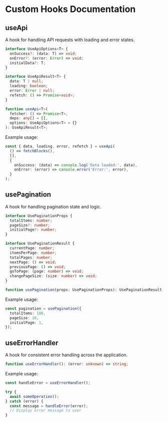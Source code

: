 # Custom Hooks Documentation

## useApi
A hook for handling API requests with loading and error states.

```typescript
interface UseApiOptions<T> {
  onSuccess?: (data: T) => void;
  onError?: (error: Error) => void;
  initialData?: T;
}

interface UseApiResult<T> {
  data: T | null;
  loading: boolean;
  error: Error | null;
  refetch: () => Promise<void>;
}

function useApi<T>(
  fetcher: () => Promise<T>,
  deps: any[] = [],
  options: UseApiOptions<T> = {}
): UseApiResult<T>;
```

Example usage:
```typescript
const { data, loading, error, refetch } = useApi(
  () => fetchBlocks(),
  [],
  {
    onSuccess: (data) => console.log('Data loaded:', data),
    onError: (error) => console.error('Error:', error),
  }
);
```

## usePagination
A hook for handling pagination state and logic.

```typescript
interface UsePaginationProps {
  totalItems: number;
  pageSize?: number;
  initialPage?: number;
}

interface UsePaginationResult {
  currentPage: number;
  itemsPerPage: number;
  totalPages: number;
  nextPage: () => void;
  previousPage: () => void;
  goToPage: (page: number) => void;
  changePageSize: (size: number) => void;
}

function usePagination(props: UsePaginationProps): UsePaginationResult;
```

Example usage:
```typescript
const pagination = usePagination({
  totalItems: 100,
  pageSize: 10,
  initialPage: 1,
});
```

## useErrorHandler
A hook for consistent error handling across the application.

```typescript
function useErrorHandler(): (error: unknown) => string;
```

Example usage:
```typescript
const handleError = useErrorHandler();

try {
  await someOperation();
} catch (error) {
  const message = handleError(error);
  // Display error message to user
}
```